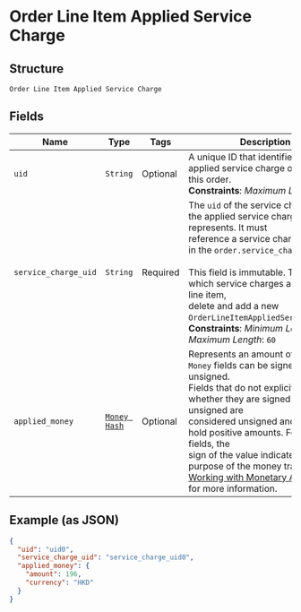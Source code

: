 
# Order Line Item Applied Service Charge

## Structure

`Order Line Item Applied Service Charge`

## Fields

| Name | Type | Tags | Description |
|  --- | --- | --- | --- |
| `uid` | `String` | Optional | A unique ID that identifies the applied service charge only within this order.<br>**Constraints**: *Maximum Length*: `60` |
| `service_charge_uid` | `String` | Required | The `uid` of the service charge that the applied service charge represents. It must<br>reference a service charge present in the `order.service_charges` field.<br><br>This field is immutable. To change which service charges apply to a line item,<br>delete and add a new `OrderLineItemAppliedServiceCharge`.<br>**Constraints**: *Minimum Length*: `1`, *Maximum Length*: `60` |
| `applied_money` | [`Money Hash`](../../doc/models/money.md) | Optional | Represents an amount of money. `Money` fields can be signed or unsigned.<br>Fields that do not explicitly define whether they are signed or unsigned are<br>considered unsigned and can only hold positive amounts. For signed fields, the<br>sign of the value indicates the purpose of the money transfer. See<br>[Working with Monetary Amounts](https://developer.squareup.com/docs/build-basics/working-with-monetary-amounts)<br>for more information. |

## Example (as JSON)

```json
{
  "uid": "uid0",
  "service_charge_uid": "service_charge_uid0",
  "applied_money": {
    "amount": 196,
    "currency": "HKD"
  }
}
```

